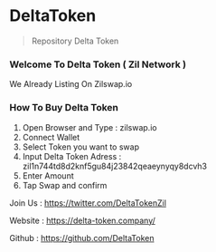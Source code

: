 # DeltaToken

> Repository Delta Token

### Welcome To Delta Token ( Zil Network )

We Already Listing On Zilswap.io

### How To Buy Delta Token
1. Open Browser and Type : zilswap.io
2. Connect Wallet
3. Select Token you want to swap
4. Input Delta Token Adress : zil1n744td8d2knf5gu84j23842qeaeynyqy8dcvh3
5. Enter Amount
6. Tap Swap and confirm

Join Us :
https://twitter.com/DeltaTokenZil

Website :
https://delta-token.company/

Github :
https://github.com/DeltaToken


